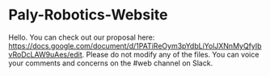 # Paly-Robotics-Website
Hello.
You can check out our proposal here: https://docs.google.com/document/d/1PATiReOym3pYdbLiYolJXNnMyQfyIbvRoDcLAW9uAes/edit. Please do not modify any of the files. You can voice your comments and concerns on the #web channel on Slack.
